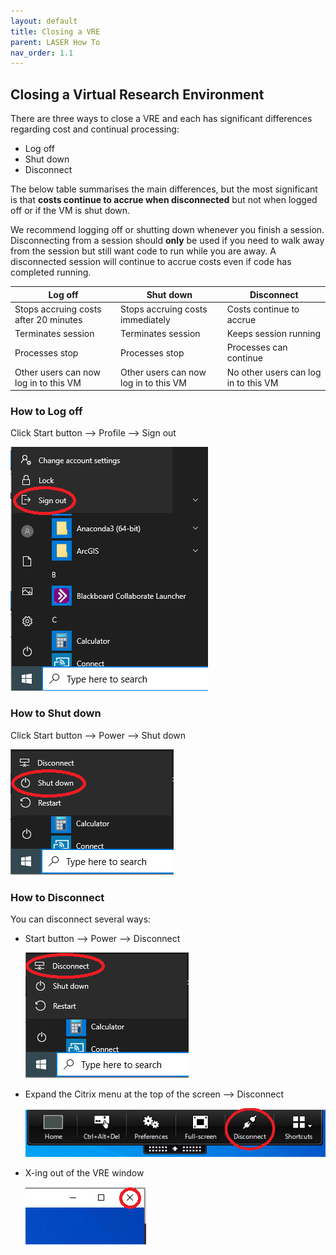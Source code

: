 ```yaml
---
layout: default
title: Closing a VRE
parent: LASER How To
nav_order: 1.1
---
```


## Closing a Virtual Research Environment  
There are three ways to close a VRE and each has significant differences regarding cost and continual processing:
- Log off
- Shut down
- Disconnect

The below table summarises the main differences, but the most significant is that **costs continue to accrue when disconnected** but not when logged off or if the VM is shut down. 

We recommend logging off or shutting down whenever you finish a session. Disconnecting from a session should **only** be used if you need to walk away from the session but still want code to run while you are away. A disconnected session will continue to accrue costs even if code has completed running.

|Log off |Shut down |Disconnect |
|---|---|---|
|Stops accruing costs after 20 minutes|Stops accruing costs immediately|Costs continue to accrue|
|Terminates session|Terminates session|Keeps session running|
|Processes stop|Processes stop|Processes can continue|
|Other users can now log in to this VM|Other users can now log in to this VM|No other users can log in to this VM|

### How to Log off 
Click Start button --> Profile --> Sign out  

![](../../images/laser_logoff/vre_user_options.PNG)

### How to Shut down
Click Start button --> Power --> Shut down  

![](../../images/laser_logoff/vre_power_options_shutdown.PNG)

### How to Disconnect
You can disconnect several ways: 
- Start button --> Power --> Disconnect  

	![](../../images/laser_logoff/vre_power_options_disconnect.PNG)
	
- Expand the Citrix menu at the top of the screen --> Disconnect  

	![](../../images/laser_logoff/vre_citrix_options.PNG)
	
- X-ing out of the VRE window  

	![](../../images/laser_logoff/vre_x.PNG)
